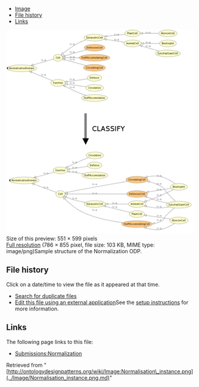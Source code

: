 * [Image](../Image/Normalisation_instance.png.md#file)
* [File history](../Image/Normalisation_instance.png.md#filehistory)
* [Links](../Image/Normalisation_instance.png.md#filelinks)

[![Image:Normalisation instance.png](../images/thumb/e/ef/Normalisation_instance.png/551px-Normalisation_instance.png)](../images/e/ef/Normalisation_instance.png)  
Size of this preview: 551 × 599 pixels  
[Full resolution](../images/e/ef/Normalisation_instance.png)‎ (786 × 855 pixel, file size: 103 KB, MIME type: image/png)Sample structure of the Normalization ODP.




## File history

Click on a date/time to view the file as it appeared at that time.



  
* [Search for duplicate files](http://ontologydesignpatterns.org/wiki/Special:FileDuplicateSearch/Normalisation_instance.png "Special:FileDuplicateSearch/Normalisation instance.png")
* [Edit this file using an external application](http://ontologydesignpatterns.org/wiki/index.php?title=Image:Normalisation_instance.png&action=edit&externaledit=true&mode=file "Image:Normalisation instance.png")See the [setup instructions](http://www.mediawiki.org/wiki/Manual:External_editors "http://www.mediawiki.org/wiki/Manual:External_editors") for more information.

## Links



The following page links to this file:


* [Submissions:Normalization](../Submissions/Normalization.md "Submissions:Normalization")


Retrieved from "[http://ontologydesignpatterns.org/wiki/Image:Normalisation\_instance.png](../Image/Normalisation_instance.png.md)"